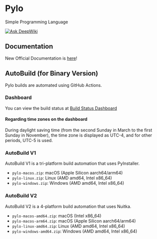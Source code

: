# Pylo
Simple Programming Language

[![Ask DeepWiki](https://deepwiki.com/badge.svg)](https://deepwiki.com/DiamondGotCat/Pylo)

## Documentation
New Official Documentation is [here](https://pylo.diamondgotcat.net)!

## AutoBuild (for Binary Version)
Pylo builds are automated using GitHub Actions.

### Dashboard
You can view the build status at [Build Status Dashboard](https://pylo.build.diamondgotcat.net/)

#### Regarding time zones on the dashboard

During daylight saving time (from the second Sunday in March to the first Sunday in November), the time zone is displayed as UTC-4, and for other periods, UTC-5 is used.

### AutoBuild V1
AutoBuild V1 is a tri-platform build automation that uses PyInstaller.
- `pylo-macos.zip`: macOS (Apple Silicon aarch64/arm64)
- `pylo-linux.zip`: Linux (AMD amd64, Intel x86_64)
- `pylo-windows.zip`: Windows (AMD amd64, Intel x86_64)

### AutoBuild V2
AutoBuild V2 is a 4-platform build automation that uses Nuitka.
- `pylo-macos-amd64.zip`: macOS (Intel x86_64)
- `pylo-macos-arm64.zip`: macOS (Apple Silicon aarch64/arm64)
- `pylo-linux-amd64.zip`: Linux (AMD amd64, Intel x86_64)
- `pylo-windows-amd64.zip`: Windows (AMD amd64, Intel x86_64)
